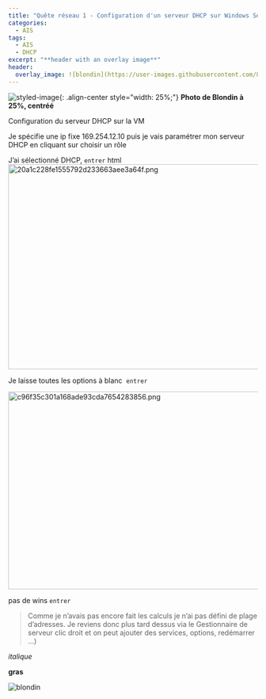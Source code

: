 ```yaml
---
title: "Quête réseau 1 - Configuration d'un serveur DHCP sur Windows Server 2008"
categories:
  - AIS
tags:
  - AIS
  - DHCP
excerpt: "**header with an overlay image**"
header:
  overlay_image: ![blondin](https://user-images.githubusercontent.com/87373259/161559675-ddee4a87-d1e7-4fdb-bb7f-fb1f0819ca09.jpg)
---
```


  
  ![styled-image](https://user-images.githubusercontent.com/87373259/161559675-ddee4a87-d1e7-4fdb-bb7f-fb1f0819ca09.jpg "Blondin"){: .align-center style="width: 25%;"} __Photo de Blondin à 25%, centréé__



Configuration du serveur DHCP sur la VM

Je spécifie une ip fixe 169.254.12.10 puis je vais paramétrer mon serveur DHCP en cliquant sur choisir un rôle

J’ai sélectionné DHCP, `entrer`
html
<img src="https://hullaballo2001.github.io/OR_Notes/assets/images/20a1c228fe1555792d233663aee3a64f.png" alt="20a1c228fe1555792d233663aee3a64f.png" width="547" height="414" class="jop-noMdConv">




Je laisse toutes les options à blanc  `entrer`

<img src="https://hullaballo2001.github.io/OR_Notes/assets/images/c96f35c301a168ade93cda7654283856.png" alt="c96f35c301a168ade93cda7654283856.png" width="544" height="399" class="jop-noMdConv">

pas de wins `entrer`


> Comme je n’avais pas encore fait les calculs je n’ai pas défini de plage d’adresses. Je reviens donc plus tard dessus via le Gestionnaire de serveur clic droit et on peut ajouter des services, options, redémarrer …)

*italique*

**gras**

![blondin](https://user-images.githubusercontent.com/87373259/161559675-ddee4a87-d1e7-4fdb-bb7f-fb1f0819ca09.jpg)

